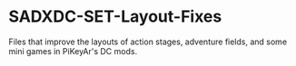 # SADXDC-SET-Layout-Fixes
Files that improve the layouts of action stages, adventure fields, and some mini games in PiKeyAr's DC mods.
